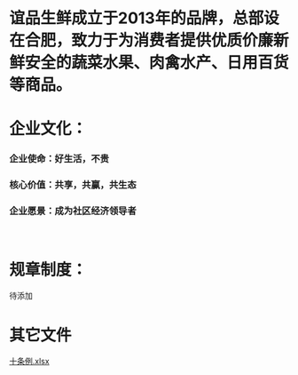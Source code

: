# 谊品生鲜成立于2013年的品牌，总部设在合肥，致力于为消费者提供优质价廉新鲜安全的蔬菜水果、肉禽水产、日用百货等商品。

# 企业文化：

### 企业使命：好生活，不贵

### 核心价值：共享，共赢，共生态

### 企业愿景：成为社区经济领导者
<br/>

# 规章制度：

待添加

# 其它文件



<p><a href="../../resources/files/official/十条例.xlsx">十条例.xlsx</a></p>